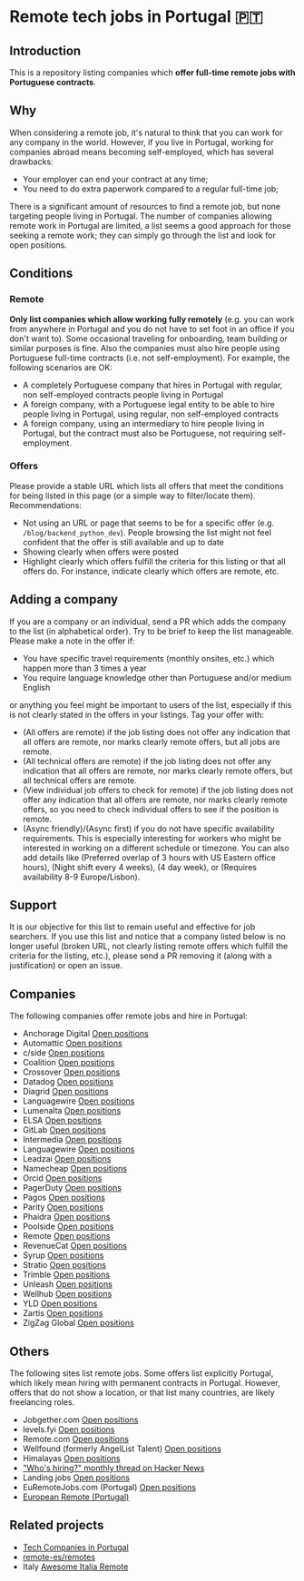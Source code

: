 # Remote tech jobs in Portugal 🇵🇹

## Introduction

This is a repository listing companies which **offer full-time remote jobs with Portuguese contracts**.

## Why

When considering a remote job, it's natural to think that you can work for any company in the world.
However, if you live in Portugal, working for companies abroad means becoming self-employed, which has several drawbacks:

* Your employer can end your contract at any time;
* You need to do extra paperwork compared to a regular full-time job;

There is a significant amount of resources to find a remote job, but none targeting people living in Portugal.
The number of companies allowing remote work in Portugal are limited, a list seems a good approach for those seeking a
remote work; they can simply go through the list and look for open positions.

## Conditions

### Remote

**Only list companies which allow working fully remotely** (e.g. you can work from anywhere in Portugal and you do not
have to set foot in an office if you don't want to). Some occasional traveling for onboarding, team building or similar
purposes is fine. Also the companies must also hire people using Portuguese full-time contracts (i.e. not self-employment).
For example, the following scenarios are OK:

* A completely Portuguese company that hires in Portugal with regular, non self-employed contracts people living in Portugal
* A foreign company, with a Portuguese legal entity to be able to hire people living in Portugal, using regular, non 
  self-employed contracts
* A foreign company, using an intermediary to hire people living in Portugal, but the contract must also be Portuguese,
  not requiring self-employment.

### Offers

Please provide a stable URL which lists all offers that meet the conditions for being listed in this page (or a simple 
way to filter/locate them). Recommendations:

* Not using an URL or page that seems to be for a specific offer (e.g. `/blog/backend_python_dev`). People browsing the
  list might not feel confident that the offer is still available and up to date
* Showing clearly when offers were posted
* Highlight clearly which offers fulfill the criteria for this listing or that all offers do. For instance, indicate
  clearly which offers are remote, etc.

## Adding a company

If you are a company or an individual, send a PR which adds the company to the list (in alphabetical order). Try to be
brief to keep the list manageable. Please make a note in the offer if:

* You have specific travel requirements (monthly onsites, etc.) which happen more than 3 times a year
* You require language knowledge other than Portuguese and/or medium English

or anything you feel might be important to users of the list, especially if this is not clearly stated in the offers in
your listings. Tag your offer with:

* (All offers are remote) if the job listing does not offer any indication that all offers are remote, nor marks clearly
  remote offers, but all jobs are remote.
* (All technical offers are remote) if the job listing does not offer any indication that all offers are remote, nor marks
  clearly remote offers, but all technical offers are remote.
* (View individual job offers to check for remote) if the job listing does not offer any indication that all offers are
  remote, nor marks clearly remote offers, so you need to check individual offers to see if the position is remote.
* (Async friendly)/(Async first) if you do not have specific availability requirements. This is especially interesting
  for workers who might be interested in working on a different schedule or timezone. You can also add details like 
  (Preferred overlap of 3 hours with US Eastern office hours), (Night shift every 4 weeks), (4 day week), or (Requires
  availability 8-9 Europe/Lisbon).

## Support

It is our objective for this list to remain useful and effective for job searchers. 
If you use this list and notice that a company listed below is no longer useful (broken URL, not clearly listing remote
offers which fulfill the criteria for the listing, etc.), please send a PR removing it (along with a justification) or 
open an issue.

## Companies

The following companies offer remote jobs and hire in Portugal:

* Anchorage Digital [Open positions](https://jobs.lever.co/anchorage?location=Portugal)
* Automattic [Open positions](https://automattic.com/work-with-us/)
* c/side [Open positions](https://jobs.ashbyhq.com/c-side)
* Coalition [Open positions](https://careers.coalitioninc.com/jobs/)
* Crossover [Open positions](https://www.crossover.com/jobs)
* Datadog [Open positions](https://careers.datadoghq.com/)
* Diagrid [Open positions](https://www.diagrid.io/careers/)
* Languagewire [Open positions](https://apply.workable.com/languagewire/)
* Lumenalta [Open positions](https://lumenalta.com/remote-jobs#open-positions)
* ELSA [Open positions](https://elsaspeak.com/en/career/)
* GitLab [Open positions](https://job-boards.greenhouse.io/gitlab/)
* Intermedia [Open positions](https://intermeinc.hrmdirect.com/employment/job-openings.php?search=true)
* Languagewire [Open positions](https://apply.workable.com/languagewire/)
* Leadzai [Open positions](https://www.leadzai.com/about-us#open-roles)
* Namecheap [Open positions](https://www.namecheap.com/careers/)
* Orcid [Open positions](https://info.orcid.org/work-with-us/)
* PagerDuty [Open positions](https://careers.pagerduty.com/jobs/search?page=1&remote=true&country_codes%5B%5D=PT&query=)
* Pagos [Open positions](https://pagos.ai/careers)
* Parity [Open positions](https://www.parity.io/careers)
* Phaidra [Open positions](https://www.phaidra.ai/careers)
* Poolside [Open positions](https://poolside.ai/careers)
* Remote [Open positions](https://boards.greenhouse.io/remotecom)
* RevenueCat [Open positions](https://www.revenuecat.com/careers/)
* Syrup [Open positions](https://www.syrup.tech/careers#open-positions)
* Stratio [Open positions](https://careers.stratioautomotive.com/#jobs)
* Trimble [Open positions](https://trimblecareers.trimble.com/careers?location=Portugal)
* Unleash [Open positions](https://www.getunleash.io/careers)
* Wellhub [Open positions](https://wellhub.com/careers)
* YLD [Open positions](https://www.yld.io/join-us)
* Zartis [Open positions](https://www.zartis.com/careers/)
* ZigZag Global [Open positions](https://apply.workable.com/zigzag-global/)

## Others

The following sites list remote jobs. Some offers list explicitly Portugal, which likely mean hiring with permanent contracts
in Portugal. However, offers that do not show a location, or that list many countries, are likely freelancing roles.

* Jobgether.com [Open positions](https://jobgether.com/search-offers?locations=622a65b2671f2c8b98fac7ae)
* levels.fyi [Open positions](https://www.levels.fyi/jobs/location/portugal?locationSlug=portugal)
* Remote.com [Open positions](https://remote.com/jobs/all?workplaceLocation=remote&country=PRT)
* Wellfound (formerly AngelList Talent) [Open positions](https://wellfound.com/location/portugal)
* Himalayas [Open positions](https://himalayas.app/jobs/countries/portugal)
* ["Who's hiring?" monthly thread on Hacker News](https://www.hacker-jobs.com/)
* Landing.jobs [Open positions](https://landing.jobs/jobs)
* EuRemoteJobs.com (Portugal) [Open positions](https://euremotejobs.com/job-region/remote-jobs-portugal/)
* [European Remote (Portugal)](https://europeanremote.com/hiring-locations/portugal)

## Related projects

* [Tech Companies in Portugal](https://github.com/marmelo/tech-companies-in-portugal)
* [remote-es/remotes](https://github.com/remote-es/remotes)
* Italy [Awesome Italia Remote](https://github.com/italiaremote/awesome-italia-remote)
